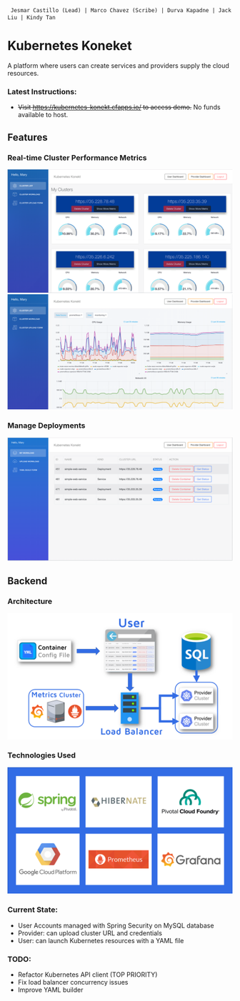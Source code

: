 
```
 Jesmar Castillo (Lead) | Marco Chavez (Scribe) | Durva Kapadne | Jack Liu | Kindy Tan
```
# Kubernetes Koneket
A platform where users can create services and providers supply the cloud resources.

### Latest Instructions:
- ~~Visit https://kubernetes-konekt.cfapps.io/ to access demo.~~ No funds available to host.

## Features
### Real-time Cluster Performance Metrics
![Gauges](images/Provider-Dashboard.PNG)
![Performance Graphs](images/Performance-Graphs.PNG)

### Manage Deployments
![Deployments](images/User-Dashboard.PNG)

## Backend
### Architecture
![User-Backend](images/User-Backend.png)
### Technologies Used
![Technologies-Used](images/Technologies-Used.png)

### Current State:
- User Accounts managed with Spring Security on MySQL database
- Provider: can upload cluster URL and credentials
- User: can launch Kubernetes resources with a YAML file

### TODO:
- Refactor Kubernetes API client (TOP PRIORITY)
- Fix load balancer concurrency issues
- Improve YAML builder
